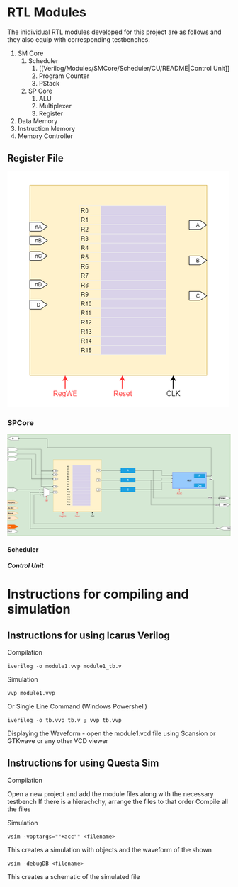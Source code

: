 # RTL Modules

The inidividual RTL modules developed for this project are as follows and they also equip with corresponding testbenches.

1. SM Core
	1. Scheduler
		1. [[Verilog/Modules/SMCore/Scheduler/CU/README|Control Unit]]
		2. Program Counter
		3. PStack
	1. SP Core 
		1.  ALU
		2.  Multiplexer
		3.  Register
2. Data Memory
3. Instruction Memory
4. Memory Controller

## Register File

![regfile](../docs/images/regfile.png "regfile")

### SPCore

![SPCore](../docs/images/SPCore.png "SPCore")


#### Scheduler

##### Control Unit



# Instructions for compiling and simulation

## Instructions for using Icarus Verilog


Compilation

    iverilog -o module1.vvp module1_tb.v

Simulation

    vvp module1.vvp

Or Single Line Command (Windows Powershell)

    iverilog -o tb.vvp tb.v ; vvp tb.vvp

Displaying the Waveform - open the module1.vcd file using Scansion or GTKwave or any other VCD viewer


## Instructions for using Questa Sim

Compilation

Open a new project and add the module files along with the necessary testbench
If there is a hierachchy, arrange the files to that order 
Compile all the files

Simulation

	vsim -voptargs=""+acc"" <filename>
	
This creates a simulation with objects and the waveform of the shown

	vsim -debugDB <filename>

This creates a schematic of the simulated file